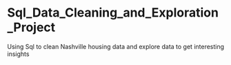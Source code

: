 # Sql_Data_Cleaning_and_Exploration_Project
Using Sql to clean Nashville housing data and explore data to get interesting insights
